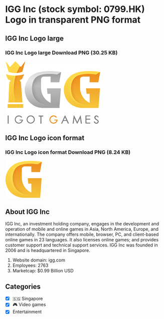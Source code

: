 # IGG Inc (stock symbol: 0799.HK) Logo in transparent PNG format

## IGG Inc Logo large

### IGG Inc Logo large Download PNG (30.25 KB)

![IGG Inc Logo large Download PNG (30.25 KB)](/img/orig/0799.HK_BIG-9319039c.png)

## IGG Inc Logo icon format

### IGG Inc Logo icon format Download PNG (8.24 KB)

![IGG Inc Logo icon format Download PNG (8.24 KB)](/img/orig/0799.HK-50599208.png)

## About IGG Inc

IGG Inc, an investment holding company, engages in the development and operation of mobile and online games in Asia, North America, Europe, and internationally. The company offers mobile, browser, PC, and client-based online games in 23 languages. It also licenses online games; and provides customer support and technical support services. IGG Inc was founded in 2006 and is headquartered in Singapore.

1. Website domain: igg.com
2. Employees: 2763
3. Marketcap: $0.99 Billion USD


## Categories
- [x] 🇸🇬 Singapore
- [x] 🎮 Video games
- [x] Entertainment
